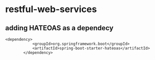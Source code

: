 # restful-web-services

## adding HATEOAS as a dependecy
```
<dependency>
			<groupId>org.springframework.boot</groupId>
			<artifactId>spring-boot-starter-hateoas</artifactId>
		</dependency>
```
